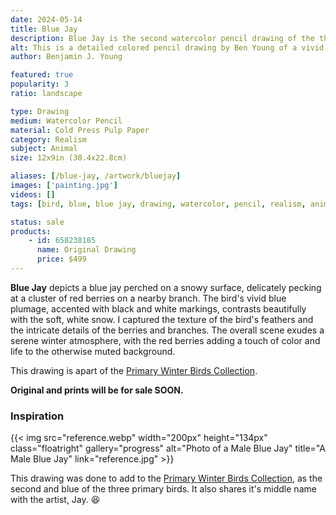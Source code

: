 ```yaml
---
date: 2024-05-14
title: Blue Jay
description: Blue Jay is the second watercolor pencil drawing of the three primary color winter birds.
alt: This is a detailed colored pencil drawing by Ben Young of a vivid blue jay perched on a snowy mound eating berries.
author: Benjamin J. Young

featured: true
popularity: 3
ratio: landscape

type: Drawing
medium: Watercolor Pencil
material: Cold Press Pulp Paper
category: Realism
subject: Animal
size: 12x9in (30.4x22.8cm)

aliases: [/blue-jay, /artwork/bluejay]
images: ['painting.jpg']
videos: []
tags: [bird, blue, blue jay, drawing, watercolor, pencil, realism, animal, outdoors, nature, primary winter birds series]

status: sale
products:
    - id: 658238185
      name: Original Drawing
      price: $499
---
```


**Blue Jay** depicts a blue jay perched on a snowy surface, delicately pecking at a cluster of red berries on a nearby branch. The bird's vivid blue plumage, accented with black and white markings, contrasts beautifully with the soft, white snow. I captured the texture of the bird's feathers and the intricate details of the berries and branches. The overall scene exudes a serene winter atmosphere, with the red berries adding a touch of color and life to the otherwise muted background.

This drawing is apart of the [Primary Winter Birds Collection](/tags/primary-winter-birds-series).

**Original and prints will be for sale SOON.**

### Inspiration ###

{{< img src="reference.webp" width="200px" height="134px" class="floatright" gallery="progress" alt="Photo of a Male Blue Jay" title="A Male Blue Jay" link="reference.jpg" >}}

This drawing was done to add to the [Primary Winter Birds Collection](/tags/primary-winter-birds), as the second and blue of the three primary birds. It also shares it's middle name with the artist, Jay. 😆

